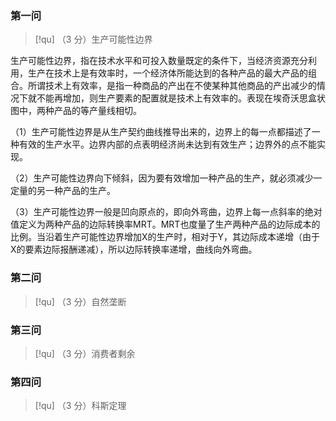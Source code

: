 
### 第一问

> [!qu]
> （3 分）生产可能性边界



生产可能性边界，指在技术水平和可投入数量既定的条件下，当经济资源充分利用，生产在技术上是有效率时，一个经济体所能达到的各种产品的最大产品的组合。所谓技术上有效率，是指一种商品的产出在不使某种其他商品的产出减少的情况下就不能再增加，则生产要素的配置就是技术上有效率的。表现在埃奇沃思盒状图中，两种产品的等产量线相切。

（1）生产可能性边界是从生产契约曲线推导出来的，边界上的每一点都描述了一种有效的生产水平。边界内部的点表明经济尚未达到有效生产；边界外的点不能实现。

（2）生产可能性边界向下倾斜，因为要有效增加一种产品的生产，就必须减少一定量的另一种产品的生产。

（3）生产可能性边界一般是凹向原点的，即向外弯曲，边界上每一点斜率的绝对值定义为两种产品的边际转换率MRT。MRT也度量了生产两种产品的边际成本的比例。当沿着生产可能性边界增加X的生产时，相对于Y，其边际成本递增（由于X的要素边际报酬递减），所以边际转换率递增，曲线向外弯曲。

### 第二问

> [!qu]
> （3 分）自然垄断



### 第三问

> [!qu]
> （3 分）消费者剩余



### 第四问

> [!qu]
> （3 分）科斯定理

